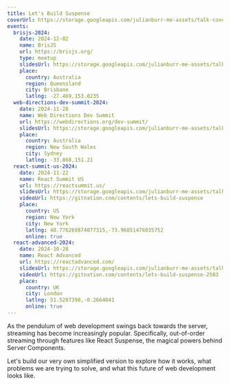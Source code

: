 ```yaml
---
title: Let's Build Suspense
coverUrl: https://storage.googleapis.com/julianburr-me-assets/talk-covers/lets-build-suspense.png
events:
  brisjs-2024:
    date: 2024-12-02
    name: BrisJS
    url: https://brisjs.org/
    type: meetup
    slidesUrl: https://storage.googleapis.com/julianburr-me-assets/talk-slides/lets-build-suspense--brisjs-2024.pdf
    place:
      country: Australia
      region: Queensland
      city: Brisbane
      latlng: -27.469,153.0235
  web-directions-dev-summit-2024:
    date: 2024-11-28
    name: Web Directions Dev Summit
    url: https://webdirections.org/dev-summit/
    slidesUrl: https://storage.googleapis.com/julianburr-me-assets/talk-slides/lets-build-suspense--webdirections-dev-summit-2024.pdf
    place:
      country: Australia
      region: New South Wales
      city: Sydney
      latlng: -33.868,151.21
  react-summit-us-2024:
    date: 2024-11-22
    name: React Summit US
    url: https://reactsummit.us/
    slidesUrl: https://storage.googleapis.com/julianburr-me-assets/talk-slides/lets-build-suspense--react-summit-us-2024.pdf
    videoUrl: https://gitnation.com/contents/lets-build-suspense
    place:
      country: US
      region: New York
      city: New York
      latlng: 40.776269874077315,-73.96851476035752
      online: true
  react-advanced-2024:
    date: 2024-10-28
    name: React Advanced
    url: https://reactadvanced.com/
    slidesUrl: https://storage.googleapis.com/julianburr-me-assets/talk-slides/lets-build-suspense--react-advanced-2024.pdf
    videoUrl: https://gitnation.com/contents/lets-build-suspense-2503
    place:
      country: UK
      city: London
      latlng: 51.5287398,-0.2664041
      online: true
---
```


As the pendulum of web development swings back towards the server, streaming has become increasingly popular. Specifically, out-of-order streaming through features like React Suspense, the magical powers behind Server Components.

Let's build our very own simplified version to explore how it works, what problems we are trying to solve, and what this future of web development looks like.
